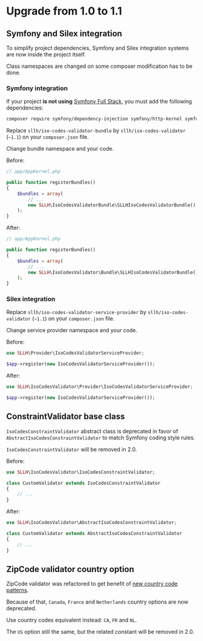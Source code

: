 # Upgrade from 1.0 to 1.1

## Symfony and Silex integration

To simplify project dependencies, Symfony and Silex integration systems are now inside the project itself.

Class namespaces are changed on some composer modification has to be done.

### Symfony integration

If your project **is not using** [Symfony Full Stack](http://symfony.com/projects/symfonyfs),
you must add the following dependencies:

```bash
composer require symfony/dependency-injection symfony/http-kernel symfony/finder
```

Replace `sllh/iso-codes-validator-bundle` by `sllh/iso-codes-validator` (`~1.1`)
on your `composer.json` file.

Change bundle namespace and your code.

Before:

```php
// app/AppKernel.php

public function registerBundles()
{
    $bundles = array(
        // ...
        new SLLH\IsoCodesValidatorBundle\SLLHIsoCodesValidatorBundle(),
    );
}
```

After:

```php
// app/AppKernel.php

public function registerBundles()
{
    $bundles = array(
        // ...
        new SLLH\IsoCodesValidator\Bundle\SLLHIsoCodesValidatorBundle(),
    );
}
```

### Silex integration

Replace `sllh/iso-codes-validator-service-provider` by `sllh/iso-codes-validator` (`~1.1`)
on your `composer.json` file.

Change service provider namespace and your code.

Before:

```php
use SLLH\Provider\IsoCodesValidatorServiceProvider;

$app->register(new IsoCodesValidatorServiceProvider());
```

After:

```php
use SLLH\IsoCodesValidator\Provider\IsoCodesValidatorServiceProvider;

$app->register(new IsoCodesValidatorServiceProvider());
```

## ConstraintValidator base class

`IsoCodesConstraintValidator` abstract class is deprecated in favor of `AbstractIsoCodesConstraintValidator`
to match Symfony coding style rules.

`IsoCodesConstraintValidator` will be removed in 2.0.

Before:

```php
use SLLH\IsoCodesValidator\IsoCodesConstraintValidator;

class CustomValidator extends IsoCodesConstraintValidator
{
    // ...
}
```

After:

```php
use SLLH\IsoCodesValidator\AbstractIsoCodesConstraintValidator;

class CustomValidator extends AbstractIsoCodesConstraintValidator
{
    // ...
}
```

## ZipCode validator country option

ZipCode validator was refactored to get benefit of
[new country code patterns](https://github.com/ronanguilloux/IsoCodes/blob/1.2.0/src/IsoCodes/ZipCode.php#L27-L203).

Because of that, `Canada`, `France` and `Netherlands` country options are now deprecated.

Use country codes equivalent instead: `CA`, `FR` and `NL`.

The `US` option still the same, but the related constant will be removed in 2.0.
